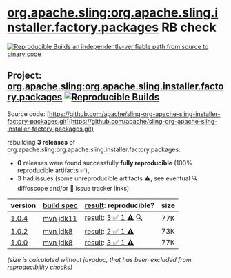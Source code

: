 [org.apache.sling:org.apache.sling.installer.factory.packages](https://central.sonatype.com/artifact/org.apache.sling/org.apache.sling.installer.factory.packages/versions) RB check
=======

[![Reproducible Builds](https://reproducible-builds.org/images/logos/rb.svg) an independently-verifiable path from source to binary code](https://reproducible-builds.org/)

## Project: [org.apache.sling:org.apache.sling.installer.factory.packages](https://central.sonatype.com/artifact/org.apache.sling/org.apache.sling.installer.factory.packages/versions) [![Reproducible Builds](https://img.shields.io/endpoint?url=https://raw.githubusercontent.com/jvm-repo-rebuild/reproducible-central/master/content/org/apache/sling/org.apache.sling.installer.factory.packages/badge.json)](https://github.com/jvm-repo-rebuild/reproducible-central/blob/master/content/org/apache/sling/org.apache.sling.installer.factory.packages/README.md)

Source code: [https://github.com/apache/sling-org-apache-sling-installer-factory-packages.git](https://github.com/apache/sling-org-apache-sling-installer-factory-packages.git)

rebuilding **3 releases** of org.apache.sling:org.apache.sling.installer.factory.packages:
- **0** releases were found successfully **fully reproducible** (100% reproducible artifacts :white_check_mark:),
- 3 had issues (some unreproducible artifacts :warning:, see eventual :mag: diffoscope and/or :memo: issue tracker links):

| version | [build spec](/BUILDSPEC.md) | [result](https://reproducible-builds.org/docs/jvm/): reproducible? | size |
| -- | --------- | ------ | -- |
| [1.0.4](https://central.sonatype.com/artifact/org.apache.sling/org.apache.sling.installer.factory.packages/1.0.4/pom) | [mvn jdk11](org.apache.sling.installer.factory.packages-1.0.4.buildspec) | [result](org.apache.sling.installer.factory.packages-1.0.4.buildinfo): [3 :white_check_mark:  1 :warning:](org.apache.sling.installer.factory.packages-1.0.4.buildcompare) [:mag:](org.apache.sling.installer.factory.packages-1.0.4.diffoscope) | 77K |
| [1.0.2](https://central.sonatype.com/artifact/org.apache.sling/org.apache.sling.installer.factory.packages/1.0.2/pom) | [mvn jdk8](org.apache.sling.installer.factory.packages-1.0.2.buildspec) | [result](org.apache.sling.installer.factory.packages-1.0.2.buildinfo): [2 :white_check_mark:  1 :warning:](org.apache.sling.installer.factory.packages-1.0.2.buildcompare) | 73K |
| [1.0.0](https://central.sonatype.com/artifact/org.apache.sling/org.apache.sling.installer.factory.packages/1.0.0/pom) | [mvn jdk8](org.apache.sling.installer.factory.packages-1.0.0.buildspec) | [result](org.apache.sling.installer.factory.packages-1.0.0.buildinfo): [3 :white_check_mark:  1 :warning:](org.apache.sling.installer.factory.packages-1.0.0.buildcompare) | 77K |

<i>(size is calculated without javadoc, that has been excluded from reproducibility checks)</i>
